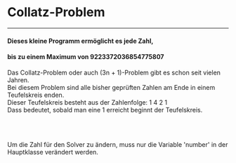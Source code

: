 # Collatz-Problem

---

#### Dieses kleine Programm ermöglicht es jede Zahl,

#### bis zu einem Maximum von 9223372036854775807

Das Collatz-Problem oder auch (3n + 1)-Problem gibt es schon seit vielen Jahren. <br>
Bei diesem Problem sind alle bisher geprüften Zahlen am Ende in einem Teufelskreis enden. <br>
Dieser Teufelskreis besteht aus der Zahlenfolge: 1 4 2 1 <br>
Dass bedeutet, sobald man eine 1 erreicht beginnt der Teufelskreis. <br>

<br>
<br>

Um die Zahl für den Solver zu ändern, muss nur die Variable 'number' in der Hauptklasse verändert werden.
